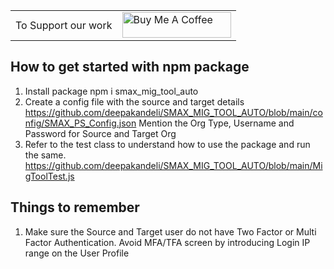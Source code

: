 <centre>
<table border='0px'>
    <tr>
        <td>To Support our work</td>
        <td><a href="https://www.buymeacoffee.com/Lifeonauto" target="_blank"><img src="https://cdn.buymeacoffee.com/buttons/default-orange.png" alt="Buy Me A Coffee" height="41" width="174"></a></td>
    </tr>
</table>
</centre>


## How to get started with npm package
1. Install package npm i smax_mig_tool_auto
2. Create a config file with the source and target details
    https://github.com/deepakandeli/SMAX_MIG_TOOL_AUTO/blob/main/config/SMAX_PS_Config.json
    Mention the Org Type, Username and Password for Source and Target Org
3. Refer to the test class to understand how to use the package and run the same.
    https://github.com/deepakandeli/SMAX_MIG_TOOL_AUTO/blob/main/MigToolTest.js





## Things to remember
1. Make sure the Source and Target user do not have Two Factor or Multi Factor Authentication. Avoid MFA/TFA screen by introducing Login IP range on the User Profile
